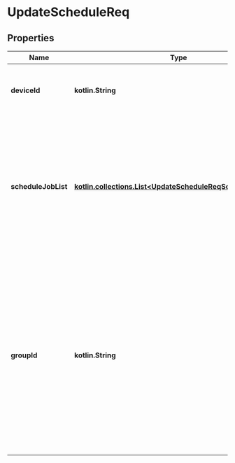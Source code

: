 
# UpdateScheduleReq

## Properties
Name | Type | Description | Notes
------------ | ------------- | ------------- | -------------
**deviceId** | **kotlin.String** | 対象のdeviceId&lt;br&gt; ●チェック内容   - null、空文字はエラー | 
**scheduleJobList** | [**kotlin.collections.List&lt;UpdateScheduleReqScheduleJobList&gt;**](UpdateScheduleReqScheduleJobList.md) | 登録するスケジュールのリスト&lt;br&gt; 空のリストを指定することで登録済みのスケジュールを削除できる。&lt;br&gt; ●チェック内容   - nullは、エラー   - 空のリストは、許可。 | 
**groupId** | **kotlin.String** | 操作実施グループのgroupId&lt;br&gt; groupIdを指定した場合、指定されたgroupIdのグループ操作ログに記録する。&lt;br&gt; null、空文字の場合、groupIdが指定されていないものとし、グループ操作ログの記録は行わない。&lt;br&gt; |  [optional]



